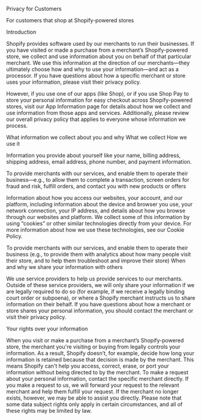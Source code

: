 Privacy for Customers

For customers that shop at Shopify-powered stores

Introduction

Shopify provides software used by our merchants to run their businesses. If you have visited or made a purchase from a merchant’s Shopify-powered store, we collect and use information about you on behalf of that particular merchant. We use this information at the direction of our merchants—they ultimately choose how and why to use your information—and act as a processor. If you have questions about how a specific merchant or store uses your information, please visit their privacy policy.

However, if you use one of our apps (like Shop), or if you use Shop Pay to store your personal information for easy checkout across Shopify-powered stores, visit our App Information page for details about how we collect and use information from those apps and services. Additionally, please review our overall privacy policy that applies to everyone whose information we process.

What information we collect about you and why
What we collect	How we use it


Information you provide about yourself like your name, billing address, shipping address, email address, phone number, and payment information.

	
To provide merchants with our services, and enable them to operate their business—e.g., to allow them to complete a transaction, screen orders for fraud and risk, fulfill orders, and contact you with new products or offers



Information about how you access our websites, your account, and our platform, including information about the device and browser you use, your network connection, your IP address, and details about how you browse through our websites and platform. We collect some of this information by using “cookies” or other similar technologies directly from your device. For more information about how we use these technologies, see our Cookie Policy.

	
To provide merchants with our services, and enable them to operate their business (e.g., to provide them with analytics about how many people visit their store, and to help them troubleshoot and improve their store)
When and why we share your information with others

We use service providers to help us provide services to our merchants. Outside of these service providers, we will only share your information if we are legally required to do so (for example, if we receive a legally binding court order or subpoena), or where a Shopify merchant instructs us to share information on their behalf. If you have questions about how a merchant or store shares your personal information, you should contact the merchant or visit their privacy policy.

Your rights over your information

When you visit or make a purchase from a merchant’s Shopify-powered store, the merchant you're visiting or buying from legally controls your information. As a result, Shopify doesn’t, for example, decide how long your information is retained because that decision is made by the merchant. This means Shopify can't help you access, correct, erase, or port your information without being directed to by the merchant. To make a request about your personal information, contact the specific merchant directly. If you make a request to us, we will forward your request to the relevant merchant and help them fulfill your request. If the merchant no longer exists, however, we may be able to assist you directly. Please note that some data subject rights only apply in certain circumstances, and all of these rights may be limited by law.